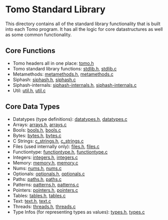 # Tomo Standard Library

This directory contains all of the standard library functionality that is built
into each Tomo program. It has all the logic for core datastructures as well as
some common functionality.

## Core Functions

- Tomo headers all in one place: [tomo.h](tomo.h)
- Tomo standard library functions: [stdlib.h](stdlib.h), [stdlib.c](stdlib.c)
- Metamethods: [metamethods.h](metamethods.h), [metamethods.c](metamethods.c)
- Siphash: [siphash.h](siphash.h), [siphash.c](siphash.c)
- Siphash-internals: [siphash-internals.h](siphash-internals.h), [siphash-internals.c](siphash-internals.c)
- Util: [util.h](util.h), [util.c](util.c)

## Core Data Types

- Datatypes (type definitions): [datatypes.h](datatypes.h), [datatypes.c](datatypes.c)
- Arrays: [arrays.h](arrays.h), [arrays.c](arrays.c)
- Bools: [bools.h](bools.h), [bools.c](bools.c)
- Bytes: [bytes.h](bytes.h), [bytes.c](bytes.c)
- C Strings: [c_strings.h](c_strings.h), [c_strings.c](c_strings.c)
- Files (used internally only): [files.h](files.h), [files.c](files.c)
- Functiontype: [functiontype.h](functiontype.h), [functiontype.c](functiontype.c)
- Integers: [integers.h](integers.h), [integers.c](integers.c)
- Memory: [memory.h](memory.h), [memory.c](memory.c)
- Nums: [nums.h](nums.h), [nums.c](nums.c)
- Optionals: [optionals.h](optionals.h), [optionals.c](optionals.c)
- Paths: [paths.h](paths.h), [paths.c](paths.c)
- Patterns: [patterns.h](patterns.h), [patterns.c](patterns.c)
- Pointers: [pointers.h](pointers.h), [pointers.c](pointers.c)
- Tables: [tables.h](tables.h), [tables.c](tables.c)
- Text: [text.h](text.h), [text.c](text.c)
- Threads: [threads.h](threads.h), [threads.c](threads.c)
- Type Infos (for representing types as values): [types.h](types.h), [types.c](types.c)
